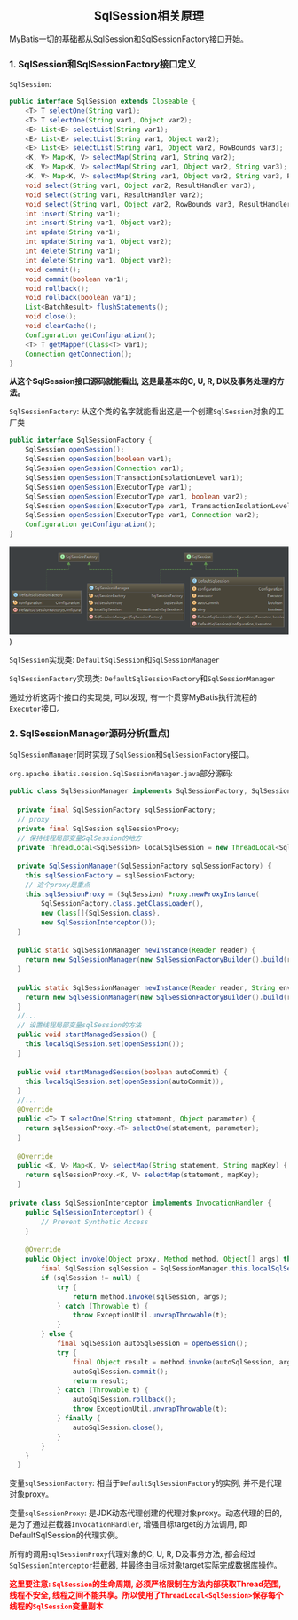 ## <center>SqlSession相关原理</center>

MyBatis一切的基础都从SqlSession和SqlSessionFactory接口开始。

### 1. SqlSession和SqlSessionFactory接口定义

`SqlSession`:

```java
public interface SqlSession extends Closeable {
    <T> T selectOne(String var1);
    <T> T selectOne(String var1, Object var2);
    <E> List<E> selectList(String var1);
    <E> List<E> selectList(String var1, Object var2);
    <E> List<E> selectList(String var1, Object var2, RowBounds var3);
    <K, V> Map<K, V> selectMap(String var1, String var2);
    <K, V> Map<K, V> selectMap(String var1, Object var2, String var3);
    <K, V> Map<K, V> selectMap(String var1, Object var2, String var3, RowBounds var4);
    void select(String var1, Object var2, ResultHandler var3);
    void select(String var1, ResultHandler var2);
    void select(String var1, Object var2, RowBounds var3, ResultHandler var4);
    int insert(String var1);
    int insert(String var1, Object var2);
    int update(String var1);
    int update(String var1, Object var2);
    int delete(String var1);
    int delete(String var1, Object var2);
    void commit();
    void commit(boolean var1);
    void rollback();
    void rollback(boolean var1);
    List<BatchResult> flushStatements();
    void close();
    void clearCache();
    Configuration getConfiguration();
    <T> T getMapper(Class<T> var1);
    Connection getConnection();
}
```

**从这个SqlSession接口源码就能看出, 这是最基本的C, U, R, D以及事务处理的方法。**

`SqlSessionFactory`: 从这个类的名字就能看出这是一个创建`SqlSession`对象的工厂类

```java
public interface SqlSessionFactory {
    SqlSession openSession();
    SqlSession openSession(boolean var1);
    SqlSession openSession(Connection var1);
    SqlSession openSession(TransactionIsolationLevel var1);
    SqlSession openSession(ExecutorType var1);
    SqlSession openSession(ExecutorType var1, boolean var2);
    SqlSession openSession(ExecutorType var1, TransactionIsolationLevel var2);
    SqlSession openSession(ExecutorType var1, Connection var2);
    Configuration getConfiguration();
}
```

![SqlSession&SqlSessionFactory](/develop_framework/Mybatis/img/SqlSession&SqlSessionFactory.png))

`SqlSession`实现类: `DefaultSqlSession`和`SqlSessionManager`

`SqlSessionFactory`实现类: `DefaultSqlSessionFactory`和`SqlSessionManager`

通过分析这两个接口的实现类, 可以发现, 有一个贯穿MyBatis执行流程的`Executor`接口。

### 2. SqlSessionManager源码分析(重点)

`SqlSessionManager`同时实现了`SqlSession`和`SqlSessionFactory`接口。

`org.apache.ibatis.session.SqlSessionManager.java`部分源码:

```java
public class SqlSessionManager implements SqlSessionFactory, SqlSession {

  private final SqlSessionFactory sqlSessionFactory;
  // proxy
  private final SqlSession sqlSessionProxy;
  // 保持线程局部变量SqlSession的地方
  private ThreadLocal<SqlSession> localSqlSession = new ThreadLocal<SqlSession>();

  private SqlSessionManager(SqlSessionFactory sqlSessionFactory) {
    this.sqlSessionFactory = sqlSessionFactory;
    // 这个proxy是重点
    this.sqlSessionProxy = (SqlSession) Proxy.newProxyInstance(
        SqlSessionFactory.class.getClassLoader(),
        new Class[]{SqlSession.class},
        new SqlSessionInterceptor());
  }

  public static SqlSessionManager newInstance(Reader reader) {
    return new SqlSessionManager(new SqlSessionFactoryBuilder().build(reader, null, null));
  }

  public static SqlSessionManager newInstance(Reader reader, String environment) {
    return new SqlSessionManager(new SqlSessionFactoryBuilder().build(reader, environment, null));
  }
  //...
  // 设置线程局部变量sqlSession的方法
  public void startManagedSession() {
    this.localSqlSession.set(openSession());
  }

  public void startManagedSession(boolean autoCommit) {
    this.localSqlSession.set(openSession(autoCommit));
  }
  //...
  @Override
  public <T> T selectOne(String statement, Object parameter) {
    return sqlSessionProxy.<T> selectOne(statement, parameter);
  }

  @Override
  public <K, V> Map<K, V> selectMap(String statement, String mapKey) {
    return sqlSessionProxy.<K, V> selectMap(statement, mapKey);
  }
  
private class SqlSessionInterceptor implements InvocationHandler {
    public SqlSessionInterceptor() {
        // Prevent Synthetic Access
    }

    @Override
    public Object invoke(Object proxy, Method method, Object[] args) throws Throwable {
        final SqlSession sqlSession = SqlSessionManager.this.localSqlSession.get();
        if (sqlSession != null) {
            try {
                return method.invoke(sqlSession, args);
            } catch (Throwable t) {
                throw ExceptionUtil.unwrapThrowable(t);
            }
        } else {
            final SqlSession autoSqlSession = openSession();
            try {
                final Object result = method.invoke(autoSqlSession, args);
                autoSqlSession.commit();
                return result;
            } catch (Throwable t) {
                autoSqlSession.rollback();
                throw ExceptionUtil.unwrapThrowable(t);
            } finally {
                autoSqlSession.close();
            }
        }
    }
  }
```

变量`sqlSessionFactory`: 相当于`DefaultSqlSessionFactory`的实例, 并不是代理对象proxy。

变量`sqlSessionProxy`: 是JDK动态代理创建的代理对象proxy。动态代理的目的, 是为了通过拦截器`InvocationHandler`, 增强目标target的方法调用, 即DefaultSqlSession的代理实例。

所有的调用`sqlSessionProxy`代理对象的C, U, R, D及事务方法, 都会经过`SqlSessionInterceptor`拦截器, 并最终由目标对象target实际完成数据库操作。

**<font color=red>这里要注意: `SqlSession`的生命周期, 必须严格限制在方法内部获取Thread范围, 线程不安全, 线程之间不能共享。所以使用了`ThreadLocal<SqlSession>`保存每个线程的`SqlSession`变量副本</font>** 

